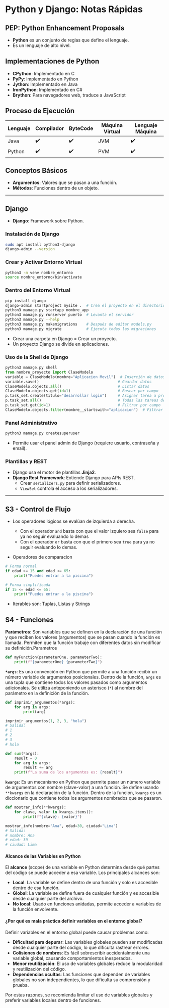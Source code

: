 # Python y Django: Notas Rápidas

## PEP: Python Enhancement Proposals

- **Python** es un conjunto de reglas que define el lenguaje.
- Es un lenguaje de alto nivel.

## Implementaciones de Python

- **CPython**: Implementado en C
- **PyPy**: Implementado en Python
- **Jython**: Implementado en Java
- **IronPython**: Implementado en C#
- **Brython**: Para navegadores web, traduce a JavaScript

## Proceso de Ejecución

| Lenguaje | Compilador | ByteCode | Máquina Virtual | Lenguaje Máquina |
|----------|------------|----------|-----------------|------------------|
| Java     | ✔️         | ✔️       | JVM             | ✔️               |
| Python   | ✔️         | ✔️       | PVM             | ✔️               |

## Conceptos Básicos

- **Argumentos**: Valores que se pasan a una función.
- **Métodos**: Funciones dentro de un objeto.

---

## Django

- **Django**: Framework sobre Python.

### Instalación de Django

```bash
sudo apt install python3-django
django-admin --version
```

### Crear y Activar Entorno Virtual

```bash
python3 -m venv nombre_entorno
source nombre_entorno/bin/activate
```

### Dentro del Entorno Virtual

```bash
pip install django
django-admin startproject mysite .  # Crea el proyecto en el directorio actual
python3 manage.py startapp nombre_app
python3 manage.py runserver puerto  # Levanta el servidor
python3 manage.py --help
python3 manage.py makemigrations    # Después de editar models.py
python3 manage.py migrate           # Ejecuta todas las migraciones
```

- Crear una carpeta en Django = Crear un proyecto.
- Un proyecto Django se divide en aplicaciones.

### Uso de la Shell de Django

```python
python3 manage.py shell
from nombre_proyecto import ClaseModelo
variable = ClaseModelo(nombre="Aplicacion Movil")  # Inserción de datos
variable.save()                                   # Guardar datos
ClaseModelo.objects.all()                         # Listar datos
ClaseModelo.objects.get(id=1)                     # Buscar por campo
p.task_set.create(titulo="desarrollar login")     # Asignar tarea a proyecto
p.task_set.all()                                  # Todas las tareas del proyecto
p.task_set.get(id=1)                              # Filtrar por campo
ClaseModelo.objects.filter(nombre__startswith="aplicacion")  # Filtrar por nombre
```

### Panel Administrativo

```bash
python3 manage.py createsuperuser
```
- Permite usar el panel admin de Django (requiere usuario, contraseña y email).

### Plantillas y REST

- Django usa el motor de plantillas **Jinja2**.
- **Django Rest Framework**: Extiende Django para APIs REST.
    - Crear `serializers.py` para definir serializadores.
    - `ViewSet` controla el acceso a los serializadores.

---

## S3 - Control de Flujo

- Los operadores lógicos se evalúan de izquierda a derecha.
    - Con el operador `and` basta con que el valor izquiero sea `false` para ya no seguir evaluando lo demas
    - Con el operador `or` basta con que el primero sea `true` para ya no seguir evaluando lo demas.

- Operadores de comparacion

```py
# Forma normal
if edad >= 15 and edad <= 65:
    print("Puedes entrar a la piscina")

# Forma simplificada
if 15 <= edad <= 65:
    print("Puedes entrar a la piscina")
```

- Iterables son: Tuplas, Listas y Strings

## S4 - Funciones

**Parámetros**: Son variables que se definen en la declaración de una función y que reciben los valores (argumentos) que se pasan cuando la función es llamada. Permiten que la función trabaje con diferentes datos sin modificar su definición.Parametros

```py
def myFunction(parameterOne, parameterTwo):
    print(f"{parameterOne} {parameterTwo}")
```

**`*args`**: Es una convención en Python que permite a una función recibir un número variable de argumentos posicionales. Dentro de la función, `args` es una tupla que contiene todos los valores pasados como argumentos adicionales. Se utiliza anteponiendo un asterisco (`*`) al nombre del parámetro en la definición de la función.

```py
def imprimir_argumentos(*args):
    for arg in args:
        print(arg)

imprimir_argumentos(1, 2, 3, "hola")
# Salida:
# 1
# 2
# 3
# hola
```

```py
def sum(*args):
    result = 0
    for arg in args:
        result += arg
    print(f"La suma de los argumentos es: {result}")
```

**`kwargs`**: Es un mecanismo en Python que permite pasar un número variable de argumentos con nombre (clave-valor) a una función. Se define usando `**kwargs` en la declaración de la función. Dentro de la función, `kwargs` es un diccionario que contiene todos los argumentos nombrados que se pasaron.

```py
def mostrar_info(**kwargs):
    for clave, valor in kwargs.items():
        print(f"{clave}: {valor}")

mostrar_info(nombre="Ana", edad=30, ciudad="Lima")
# Salida:
# nombre: Ana
# edad: 30
# ciudad: Lima
```

#### Alcance de las Variables en Python

El **alcance** (scope) de una variable en Python determina desde qué partes del código se puede acceder a esa variable. Los principales alcances son:

- **Local**: La variable se define dentro de una función y solo es accesible dentro de esa función.
- **Global**: La variable se define fuera de cualquier función y es accesible desde cualquier parte del archivo.
- **No local**: Usado en funciones anidadas, permite acceder a variables de la función envolvente.

#### ¿Por qué es mala práctica definir variables en el entorno global?

Definir variables en el entorno global puede causar problemas como:

- **Dificultad para depurar**: Las variables globales pueden ser modificadas desde cualquier parte del código, lo que dificulta rastrear errores.
- **Colisiones de nombres**: Es fácil sobrescribir accidentalmente una variable global, causando comportamientos inesperados.
- **Menor reutilización**: El uso de variables globales reduce la modularidad y reutilización del código.
- **Dependencias ocultas**: Las funciones que dependen de variables globales no son independientes, lo que dificulta su comprensión y prueba.

Por estas razones, se recomienda limitar el uso de variables globales y preferir variables locales dentro de funciones.